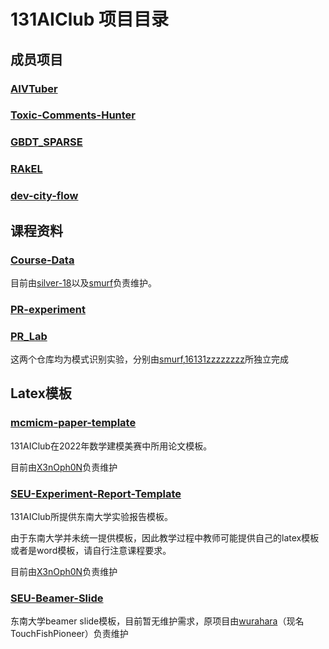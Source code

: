 # 131AIClub 项目目录

## 成员项目

### [AIVTuber](https://github.com/131AIClub/AIVTuber1.0-CoupletBot)

### [Toxic-Comments-Hunter](https://github.com/131AIClub/Toxic-Comments-Hunter)

### [GBDT_SPARSE](https://github.com/131AIClub/GBDT_SPARSE)

### [RAkEL](https://github.com/131AIClub/RAkEL)

### [dev-city-flow](https://github.com/131AIClub/dev-city-flow)

## 课程资料

### [Course-Data](https://github.com/131AIClub/Course-Data)

目前由[silver-18](https://github.com/silver-18)以及[smurf](https://github.com/smurf-1119)负责维护。

### [PR-experiment](https://github.com/131AIClub/PR-experiment)

### [PR_Lab](https://github.com/131AIClub/PR_Lab)

这两个仓库均为模式识别实验，分别由[smurf](https://github.com/smurf-1119),[16131zzzzzzzz](https://github.com/16131zzzzzzzz)所独立完成

## Latex模板

### [mcmicm-paper-template](https://github.com/131AIClub/mcmicm-paper-template)

131AIClub在2022年数学建模美赛中所用论文模板。

目前由[X3nOph0N](https://github.com/X3nOph0N)负责维护
### [SEU-Experiment-Report-Template](https://github.com/131AIClub/SEU-Experiment-Report-Template)

131AIClub所提供东南大学实验报告模板。

由于东南大学并未统一提供模板，因此教学过程中教师可能提供自己的latex模板或者是word模板，请自行注意课程要求。

目前由[X3nOph0N](https://github.com/X3nOph0N)负责维护
### [SEU-Beamer-Slide](https://github.com/131AIClub/SEU-Beamer-Slide)

东南大学beamer slide模板，目前暂无维护需求，原项目由[wurahara](https://github.com/TouchFishPioneer)（现名TouchFishPioneer）负责维护